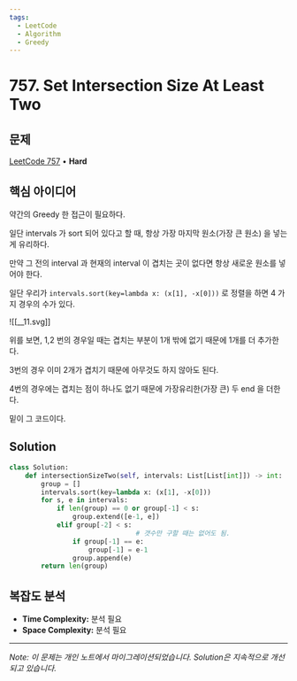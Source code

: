 ```yaml
---
tags:
  - LeetCode
  - Algorithm
  - Greedy
---
```


# 757. Set Intersection Size At Least Two

## 문제

[LeetCode 757](https://leetcode.com/problems/set-intersection-size-at-least-two/) • **Hard**

## 핵심 아이디어

약간의 Greedy 한 접근이 필요하다.

일단 intervals 가 sort 되어 있다고 할 때, 항상 가장 마지막 원소(가장 큰 원소) 을 넣는게 유리하다.

만약 그 전의 interval 과 현재의 interval 이 겹치는 곳이 없다면 항상 새로운 원소를 넣어야 한다.

  

일단 우리가 `intervals.sort(key=lambda x: (x[1], -x[0]))` 로 정렬을 하면 4 가지 경우의 수가 있다.

  

![[__11.svg]]

  

위를 보면, 1,2 번의 경우일 때는 겹치는 부분이 1개 밖에 없기 때문에 1개를 더 추가한다.

3번의 경우 이미 2개가 겹치기 때문에 아무것도 하지 않아도 된다.

4번의 경우에는 겹치는 점이 하나도 없기 때문에 가장유리한(가장 큰) 두 end 을 더한다.

밑이 그 코드이다.

## Solution

```python
class Solution:
    def intersectionSizeTwo(self, intervals: List[List[int]]) -> int:
        group = []
        intervals.sort(key=lambda x: (x[1], -x[0]))
        for s, e in intervals:
            if len(group) == 0 or group[-1] < s:
                group.extend([e-1, e])
            elif group[-2] < s:
								# 갯수만 구할 때는 없어도 됨.
                if group[-1] == e:
                    group[-1] = e-1
                group.append(e)
        return len(group)
```

## 복잡도 분석

- **Time Complexity:** 분석 필요
- **Space Complexity:** 분석 필요


---

*Note: 이 문제는 개인 노트에서 마이그레이션되었습니다. Solution은 지속적으로 개선되고 있습니다.*
